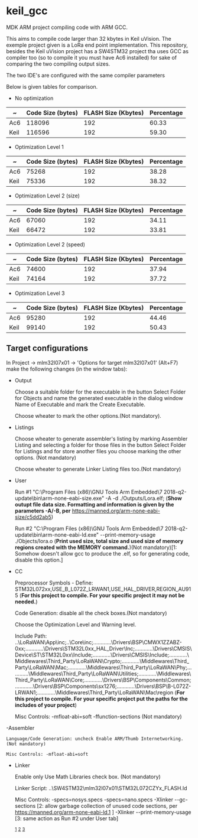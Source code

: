 # keil_gcc
MDK ARM project compiling code with ARM GCC. 

This aims to compile code larger than 32 kbytes in Keil uVision. The exemple project given is a LoRa end point implementation. This repository, besides the Keil uVision project has a SW4STM32 project tha uses GCC as compiler too (so to compile it you must have Ac6 installed) for sake of comparing the two compiling output sizes.

The two IDE's are configured with the same compiler parameters

Below is given tables for comparison.

- No optimization

 ~   |  Code Size (bytes) | FLASH Size (Kbytes) | Percentage 
-----|--------------------|---------------------|-----------
Ac6  |       118096       |         192         |   60.33   
Keil |       116596       |         192         |   59.30   

- Optimization Level 1

 ~   |  Code Size (bytes) | FLASH Size (Kbytes) | Percentage 
-----|--------------------|---------------------|-----------
Ac6  |      75268         |         192         |   38.28   
Keil |      75336         |         192         |   38.32   

- Optimization Level 2 (size)

 ~   |  Code Size (bytes) | FLASH Size (Kbytes) | Percentage 
-----|--------------------|---------------------|-----------
Ac6  |      67060         |         192         |   34.11   
Keil |      66472         |         192         |   33.81   

- Optimization Level 2 (speed)

 ~   |  Code Size (bytes) | FLASH Size (Kbytes) | Percentage 
-----|--------------------|---------------------|-----------
Ac6  |      74600         |         192         |   37.94   
Keil |      74164         |         192         |   37.72   

- Optimization Level 3

 ~   |  Code Size (bytes) | FLASH Size (Kbytes) | Percentage 
-----|--------------------|---------------------|-----------
Ac6  |      95280         |         192         |   44.46   
Keil |      99140         |         192         |   50.43   

## Target configurations
In Project -> mlm32l07x01 -> 'Options for target mlm32l07x01' (Alt+F7) make the following changes (in the window tabs):

- Output

	Choose a suitable folder for the executable in the button Select Folder for Objects and name the generated executable in the dialog window Name of Executable and mark the Create Executable.

	Choose wheater to mark the other options.(Not mandatory).

- Listings

	Choose wheater to generate assembler's listing by marking Assembler Listing and selecting a folder for those files in the button Select Folder for Listings and for store another files you choose marking the other options. (Not mandatory)

	Choose wheater to generate Linker Listing files too.(Not mandatory)

- User

	Run #1 "C:\Program Files (x86)\GNU Tools Arm Embedded\7 2018-q2-update\bin\arm-none-eabi-size.exe" -A -d ./Outputs/Lora.elf; (**Show outupt file data size. Formatting and information is given by the parameters -A/-B, per** https://manned.org/arm-none-eabi-size/c5dd2ab5)

 	Run #2 "C:\Program Files (x86)\GNU Tools Arm Embedded\7 2018-q2-update\bin\arm-none-eabi-ld.exe" --print-memory-usage ./Objects/lora.o (**Print used size, total size and used size of memory regions created with the MEMORY command.**)(Not mandatory)[<a name="memory-usage">1</a>: Somehow doesn't allow gcc to produce the .elf, so for generating code, disable this option.]

- CC

	Preprocessor Symbols - Define: STM32L072xx,USE_B_L072Z_LRWAN1,USE_HAL_DRIVER,REGION_AU915 (**For this project to compile. For your specific project it may not be needed.**)

	Code Generation: disable all the check boxes.(Not mandatory)

	Choose the Optimization Level and Warning level.

	Include Path: ..\LoRaWAN\App\inc;..\Core\inc;..\..\..\..\..\..\Drivers\BSP\CMWX1ZZABZ-0xx;..\..\..\..\..\..\Drivers\STM32L0xx_HAL_Driver\Inc;..\..\..\..\..\..\Drivers\CMSIS\Device\ST\STM32L0xx\Include;..\..\..\..\..\..\Drivers\CMSIS\Include;..\..\..\..\..\..\Middlewares\Third_Party\LoRaWAN\Crypto;..\..\..\..\..\..\Middlewares\Third_Party\LoRaWAN\Mac;..\..\..\..\..\..\Middlewares\Third_Party\LoRaWAN\Phy;..\..\..\..\..\..\Middlewares\Third_Party\LoRaWAN\Utilities;..\..\..\..\..\..\Middlewares\Third_Party\LoRaWAN\Core;..\..\..\..\..\..\Drivers\BSP\Components\Common;..\..\..\..\..\..\Drivers\BSP\Components\sx1276;..\..\..\..\..\..\Drivers\BSP\B-L072Z-LRWAN1;..\..\..\..\..\..\Middlewares\Third_Party\LoRaWAN\Mac\region (**For this project to compile. For your specific project put the paths for the includes of your project**)

	Misc Controls: -mfloat-abi=soft -ffunction-sections (Not mandatory)

-Assembler

	Language/Code Generation: uncheck Enable ARM/Thumb Internetworking.(Not mandatory)

	Misc Controls: -mfloat-abi=soft

- Linker
	
	Enable only Use Math Libraries check box. (Not mandatory)

	Linker Script: ..\SW4STM32\mlm32l07x01\STM32L072CZYx_FLASH.ld

	Misc Controls: -specs=nosys.specs
                   -specs=nano.specs
                   -Xlinker --gc-sections [<a name="garbage-collector">2</a>: allow garbage collection of unused code sections, per https://manned.org/arm-none-eabi-ld.1 ]
                   -Xlinker --print-memory-usage [<a name="memory-usage2">3</a>: same action as Run #2 under User tab]







 	<sup>[1](#memory-usage1)</sup>
 	<sup>[2](#garbage-collector)</sup>
 	<sup>[3](#memory-usage2)</sup>

